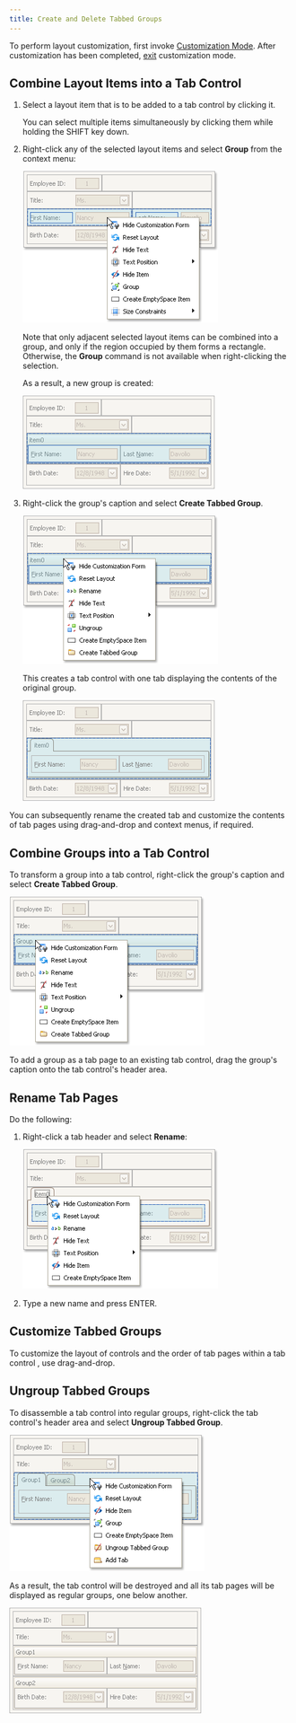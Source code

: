 ```yaml
---
title: Create and Delete Tabbed Groups
---
```

To perform layout customization, first invoke [Customization Mode](../../../../interface-elements-for-desktop/articles/layout-manager/layout-customization/start-layout-customization.md). After customization has been completed, [exit](../../../../interface-elements-for-desktop/articles/layout-manager/layout-customization/finish-layout-customization.md) customization mode.

## Combine Layout Items into a Tab Control
1. Select a layout item that is to be added to a tab control by clicking it.
	
	You can select multiple items simultaneously by clicking them while holding the SHIFT key down.
2. Right-click any of the selected layout items and select **Group** from the context menu:
	
	![EU_XtraLayout_LayoutControl_SelectedItems_Menu](../../../images/Img7643.png)
	
	Note that only adjacent selected layout items can be combined into a group, and only if the region occupied by them forms a rectangle. Otherwise, the **Group** command is not available when right-clicking the selection.
	
	As a result, a new group is created:
	
	![EU_XtraLayout_LayoutControl_NewGroup](../../../images/Img7647.png)
3. Right-click the group's caption and select **Create Tabbed Group**.
	
	![EU_XtraLayout_LayoutControl_NewGroup_ContextMenu](../../../images/Img7649.png)
	
	This creates a tab control with one tab displaying the contents of the original group.
	
	![EU_XtraLayout_LayoutControl_NewGroup_NewTabbedGroup](../../../images/Img7650.png)

You can subsequently rename the created tab and customize the contents of tab pages using drag-and-drop and context menus, if required.

## Combine Groups into a Tab Control
To transform a group into a tab control, right-click the group's caption and select **Create Tabbed Group**.

![EU_XtraLayout_LayoutControl_Group_ContextMenu](../../../images/Img7648.png)

To add a group as a tab page to an existing tab control, drag the group's caption onto the tab control's header area.

## Rename Tab Pages
Do the following:
1. Right-click a tab header and select **Rename**:
	
	![EU_XtraLayout_LayoutControl_NewTab_ContextMenu](../../../images/Img7651.png)
2. Type a new name and press ENTER.

## Customize Tabbed Groups
To customize the layout of controls and the order of tab pages within a tab control , use drag-and-drop.

## Ungroup Tabbed Groups
To disassemble a tab control into regular groups, right-click the tab control's header area and select **Ungroup Tabbed Group**.

![EU_XtraLayout_LayoutControl_TabbedGroup_ContextMenu](../../../images/Img7652.png)

As a result, the tab control will be destroyed and all its tab pages will be displayed as regular groups, one below another.

![EU_XtraLayout_LayoutControl_TabbedGroup_Disassemble](../../../images/Img7653.png)